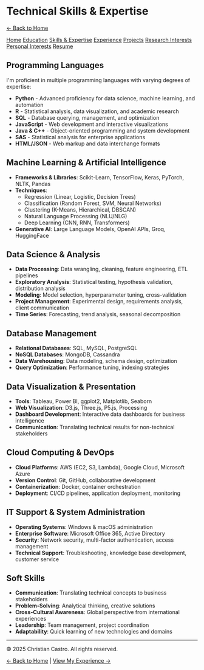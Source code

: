 # Technical Skills & Expertise

[← Back to Home](https://cdcastr0.github.io)

<div class="navigation-links">
  <a href="https://cdcastr0.github.io/">Home</a>
  <a href="https://cdcastr0.github.io/education">Education</a>
  <a href="https://cdcastr0.github.io/skills">Skills & Expertise</a>
  <a href="https://cdcastr0.github.io/experience">Experience</a>
  <a href="https://cdcastr0.github.io/projects">Projects</a>
  <a href="https://cdcastr0.github.io/research">Research Interests</a>
  <a href="https://cdcastr0.github.io/interests">Personal Interests</a>
  <a href="https://cdcastr0.github.io/resume">Resume</a>
</div>

## Programming Languages

I'm proficient in multiple programming languages with varying degrees of expertise:

- **Python** - Advanced proficiency for data science, machine learning, and automation
- **R** - Statistical analysis, data visualization, and academic research
- **SQL** - Database querying, management, and optimization
- **JavaScript** - Web development and interactive visualizations
- **Java & C++** - Object-oriented programming and system development
- **SAS** - Statistical analysis for enterprise applications
- **HTML/JSON** - Web markup and data interchange formats

## Machine Learning & Artificial Intelligence

- **Frameworks & Libraries**: Scikit-Learn, TensorFlow, Keras, PyTorch, NLTK, Pandas
- **Techniques**: 
  - Regression (Linear, Logistic, Decision Trees)
  - Classification (Random Forest, SVM, Neural Networks)
  - Clustering (K-Means, Hierarchical, DBSCAN)
  - Natural Language Processing (NLU/NLG)
  - Deep Learning (CNN, RNN, Transformers)
- **Generative AI**: Large Language Models, OpenAI APIs, Groq, HuggingFace

## Data Science & Analysis

- **Data Processing**: Data wrangling, cleaning, feature engineering, ETL pipelines
- **Exploratory Analysis**: Statistical testing, hypothesis validation, distribution analysis
- **Modeling**: Model selection, hyperparameter tuning, cross-validation
- **Project Management**: Experimental design, requirements analysis, client communication
- **Time Series**: Forecasting, trend analysis, seasonal decomposition

## Database Management

- **Relational Databases**: SQL, MySQL, PostgreSQL
- **NoSQL Databases**: MongoDB, Cassandra
- **Data Warehousing**: Data modeling, schema design, optimization
- **Query Optimization**: Performance tuning, indexing strategies

## Data Visualization & Presentation

- **Tools**: Tableau, Power BI, ggplot2, Matplotlib, Seaborn
- **Web Visualization**: D3.js, Three.js, P5.js, Processing
- **Dashboard Development**: Interactive data dashboards for business intelligence
- **Communication**: Translating technical results for non-technical stakeholders

## Cloud Computing & DevOps

- **Cloud Platforms**: AWS (EC2, S3, Lambda), Google Cloud, Microsoft Azure
- **Version Control**: Git, GitHub, collaborative development
- **Containerization**: Docker, container orchestration
- **Deployment**: CI/CD pipelines, application deployment, monitoring

## IT Support & System Administration

- **Operating Systems**: Windows & macOS administration
- **Enterprise Software**: Microsoft Office 365, Active Directory
- **Security**: Network security, multi-factor authentication, access management
- **Technical Support**: Troubleshooting, knowledge base development, customer service

## Soft Skills

- **Communication**: Translating technical concepts to business stakeholders
- **Problem-Solving**: Analytical thinking, creative solutions
- **Cross-Cultural Awareness**: Global perspective from international experiences
- **Leadership**: Team management, project coordination
- **Adaptability**: Quick learning of new technologies and domains

---


<footer class="site-footer">
  <p>&copy; 2025 Christian Castro. All rights reserved.</p>
</footer>


[← Back to Home](https://cdcastr0.github.io) | [View My Experience →](https://cdcastr0.github.io/experience) 